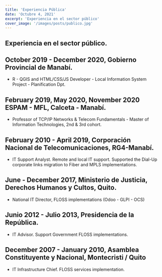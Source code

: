 ```yaml
---
title: 'Experiencia Pública'
date: 'Octubre 4, 2021'
excerpt: 'Experiencia en el sector público'
cover_image: '/images/posts/publico.jpg'
---
```

## Experiencia en el sector público.

## October 2019 - December 2020, Gobierno Provincial de Manabí.
* R - QGIS and HTML/CSS/JS Developer - Local Information System Project - Planification Dpt.

## February 2019, May 2020, November 2020 ESPAM - MFL, Calceta - Manabí.
* Professor of TCP/IP Networks & Telecom Fundamentals - Master of Information Technologies, 2nd & 3rd cohort.

## February 2010 - April 2019, Corporación Nacional de Telecomunicaciones, RG4-Manabí.
* IT Support Analyst. Remote and local IT support. Supported the Dial-Up corporate links migration to Fiber and MPLS implementations.

## June - December 2017, Ministerio de Justicia, Derechos Humanos y Cultos, Quito.
* National IT Director, FLOSS implementations (Odoo - GLPI - OCS)

## Junio 2012 - Julio 2013, Presidencia de la República.
* IT Advisor. Support Government FLOSS implementations.

## December 2007 - January 2010, Asamblea Constituyente y Nacional, Montecristi / Quito
* IT Infrastructure Chief. FLOSS services implementation.